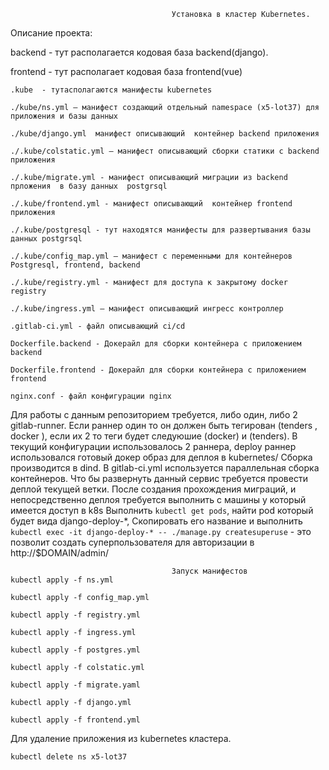                                         Установка в кластер Kubernetes. 
Описание проекта:

 backend - тут располагается кодовая база backend(django).

 frontend - тут располагает кодовая база frontend(vue)

    .kube  - тутасполагаются манифесты kubernetes

    ./kube/ns.yml — манифест создающий отдельный namespace (x5-lot37) для приложения и базы данных

    ./kube/django.yml  манифест описывающий  контейнер backend приложения  

    ./.kube/colstatic.yml — манифест описывающий сборки статики с backend приложения 

    ./.kube/migrate.yml - манифест описывающий миграции из backend прложения  в базу данных  postgrsql

    ./.kube/frontend.yml - манифест описывающий  контейнер frontend приложения

    ./.kube/postgresql - тут находятся манифесты для развертывания базы данных postgrsql

    ./.kube/config_map.yml — манифест с переменными для контейнеров Postgresql, frontend, backend

    ./.kube/registry.yml - манифест для доступа к закрытому docker registry  

    ./.kube/ingress.yml — манифест описывающий ингресс контроллер 

    .gitlab-ci.yml - файл описывающий ci/cd

    Dockerfile.backend - Докерайл для сборки контейнера с приложением backend 

    Dockerfile.frontend - Докерайл для сборки контейнера с приложением frontend 

    nginx.conf - файл конфигурации nginx

Для работы с данным репозиторием требуется, либо один, либо 2 gitlab-runner. Если раннер один то он должен быть тегирован (tenders , docker ), если их 2 то теги будет следуюшие (docker) и (tenders). В текущий конфигурации использовалось 2 раннера, deploy раннер использовался готовый докер образ для деплоя в kubernetes/
Сборка производится в dind. В gitlab-ci.yml используется параллельная сборка контейнеров.
Что бы развернуть данный сервис требуется провести деплой текущей ветки.
После создания прохождения миграций, и непосредственно деплоя требуется выполнить с машины у который имеется доступ в k8s
Выполнить `kubectl get pods`, найти pod который будет вида django-deploy-*,
Скопировать его название и выполнить `kubectl exec -it django-deploy-* -- ./manage.py createsuperuse` - это позволит создать суперпользователя для авторизации в http://$DOMAIN/admin/

                                        Запуск манифестов 
    kubectl apply -f ns.yml

    kubectl apply -f config_map.yml

    kubectl apply -f registry.yml

    kubectl apply -f ingress.yml

    kubectl apply -f postgres.yml

    kubectl apply -f colstatic.yml

    kubectl apply -f migrate.yaml
 
    kubectl apply -f django.yml

    kubectl apply -f frontend.yml

 Для удаление приложения из kubernetes кластера.

    kubectl delete ns x5-lot37
 



